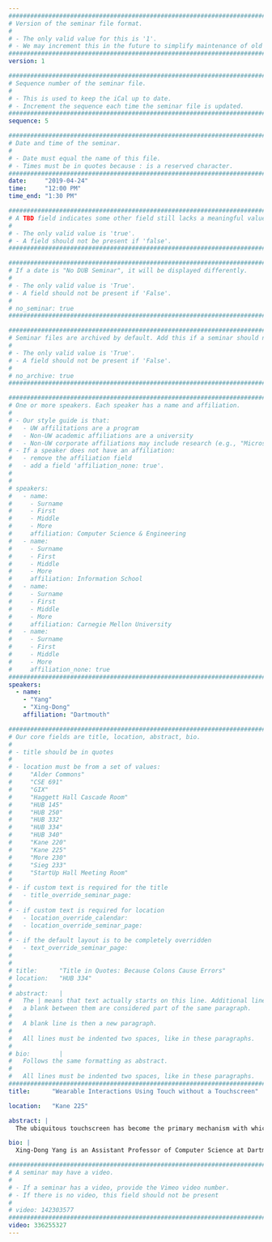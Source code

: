 ```yaml
---
################################################################################
# Version of the seminar file format.
#
# - The only valid value for this is '1'.
# - We may increment this in the future to simplify maintenance of old seminars.
################################################################################
version: 1

################################################################################
# Sequence number of the seminar file.
#
# - This is used to keep the iCal up to date.
# - Increment the sequence each time the seminar file is updated.
################################################################################
sequence: 5

################################################################################
# Date and time of the seminar.
#
# - Date must equal the name of this file.
# - Times must be in quotes because : is a reserved character.
################################################################################
date:     "2019-04-24"
time:     "12:00 PM"
time_end: "1:30 PM"

################################################################################
# A TBD field indicates some other field still lacks a meaningful value.
#
# - The only valid value is 'true'.
# - A field should not be present if 'false'.
################################################################################

################################################################################
# If a date is "No DUB Seminar", it will be displayed differently.
#
# - The only valid value is 'True'.
# - A field should not be present if 'False'.
#
# no_seminar: true
################################################################################

################################################################################
# Seminar files are archived by default. Add this if a seminar should not be.
#
# - The only valid value is 'True'.
# - A field should not be present if 'False'.
#
# no_archive: true
################################################################################

################################################################################
# One or more speakers. Each speaker has a name and affiliation.
#
# - Our style guide is that:
#   - UW affilitations are a program
#   - Non-UW academic affiliations are a university
#   - Non-UW corporate affiliations may include research (e.g., "Microsoft Research")
# - If a speaker does not have an affiliation:
#   - remove the affiliation field
#   - add a field 'affiliation_none: true'.
#
#
# speakers:
#   - name: 
#     - Surname
#     - First
#     - Middle
#     - More
#     affiliation: Computer Science & Engineering 
#   - name: 
#     - Surname
#     - First
#     - Middle
#     - More
#     affiliation: Information School 
#   - name: 
#     - Surname
#     - First
#     - Middle
#     - More
#     affiliation: Carnegie Mellon University 
#   - name:
#     - Surname
#     - First
#     - Middle
#     - More
#     affiliation_none: true
################################################################################
speakers:
  - name:
    - "Yang"
    - "Xing-Dong"
    affiliation: "Dartmouth"

################################################################################
# Our core fields are title, location, abstract, bio.
#
# - title should be in quotes
#
# - location must be from a set of values:
#     "Alder Commons"
#     "CSE 691"
#     "GIX"
#     "Haggett Hall Cascade Room"
#     "HUB 145"
#     "HUB 250"
#     "HUB 332"
#     "HUB 334"
#     "HUB 340"
#     "Kane 220"
#     "Kane 225"
#     "More 230"
#     "Sieg 233"
#     "StartUp Hall Meeting Room"
#
# - if custom text is required for the title
#   - title_override_seminar_page:
#
# - if custom text is required for location
#   - location_override_calendar:
#   - location_override_seminar_page:
#
# - if the default layout is to be completely overridden
#   - text_override_seminar_page:
#
#
# title:      "Title in Quotes: Because Colons Cause Errors"
# location:   "HUB 334"
#
# abstract:   |
#   The | means that text actually starts on this line. Additional lines without
#   a blank between them are considered part of the same paragraph.
#
#   A blank line is then a new paragraph.
#
#   All lines must be indented two spaces, like in these paragraphs.
#
# bio:        |
#   Follows the same formatting as abstract.
#
#   All lines must be indented two spaces, like in these paragraphs.
################################################################################
title:      "Wearable Interactions Using Touch without a Touchscreen"

location:   "Kane 225"

abstract: |
  The ubiquitous touchscreen has become the primary mechanism with which users interact with small personal computing devices. While there is a trend showing that personal computing devices may become smaller and smaller, a primary constraint on device miniaturization is the user interface (e.g. touchscreen). Screens need to be large enough to be seen, and keyboards need enough physical space to facilitate typing. Arbitrary hardware miniaturization may lead to devices that are not usable. In this talk, I will motivate and present two sensing techniques that enables touch as an input mechanism on wearable devices without the need of a touchscreen. I will also present a haptic technique that enables touch as an output mechanism to create a unique mixed reality experience for games and videos on smartwatches. The long-term goal of this research is to develop interaction modalities that that are easy, intuitive, and efficient for interacting with small wearable devices.

bio: |
  Xing-Dong Yang is an Assistant Professor of Computer Science at Dartmouth College, USA. Xing-Dong completed his Bachelor of Computer Science in 2005 from the University of Manitoba, Canada. He earned his Master of Computing Science with a specialization in Haptic Interfaces in 2008 from the University of Alberta, Canada and his Doctorate in Computing Science with a specialization in Human-Computer Interaction in 2013 from the same university. During his graduate work he was a research intern at Autodesk Research in Toronto and Microsoft Research Asia in Beijing. His dissertation work was awarded the 2013 Bill Buxton Best Canadian HCI Dissertation Award, given annually for the best doctoral dissertation completed at a Canadian university in the field of human-computer interaction. He has over forty publications in top-tier venues in HCI, including the ACM Conference on Human Factors and Systems (ACM CHI) and the ACM Conference on User Interfaces and Technology (ACM UIST). His work has also been recognized through best paper nominations at ACM CHI 2018, 2016, 2010 and ACM MobileHCI 2009, as well as featured in public press through Discovery News, NBC, and New Scientist. Xing-Dong’s work is currently funded by Microsoft and NSF.

################################################################################
# A seminar may have a video.
#
# - If a seminar has a video, provide the Vimeo video number.
# - If there is no video, this field should not be present
#
# video: 142303577
################################################################################
video: 336255327
---
```

